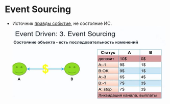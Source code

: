 # Event Sourcing

- Источник [правды событие](https://habr.com/ru/company/nix/blog/322214/), не состояние ИС.
![es](../../img/arch/eda/eda.event.sourcing.jpg)
